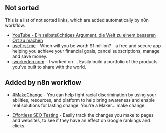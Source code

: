 ## Not sorted
This is a list of not sorted links, which are added automatically by n8n workflow.
- [YouTube - Ein selbstsüchtiges Argument, die Welt zu einem besseren Ort zu machen](https://www.youtube.com/watch?v=rvskMHn0sqQ)
- [usefirst.me](https://usefirst.me/) - When will you be worth $1 million? - a free and secure app helping you achieve your financial goals, cancel subscriptions, manage and save money.
- [iworkedon.com](https://iworkedon.com/) - I worked on ... Easily build a portfolio of the products you've built to share with the world.

## Added by n8n workflow

- [#MakeChange](https://makechange.solutions/#give) - You can help fight racial discrimination by using your abilities, resources, and platform to help bring awareness and enable real solutions for lasting change. You're a Maker... make change.


- [Effortless SEO Testing](https://seotesting.com/) - Easily track the changes you make to pages and websites, to see if they have an effect on Google rankings and clicks.